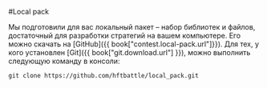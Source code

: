 #Local pack

Мы подготовили для вас локальный пакет – набор библиотек и файлов, достаточный для разработки стратегий на вашем компьютере. Его можно скачать на [GitHub]({{ book["contest.local-pack.url"]}}). Для тех, у кого установлен [Git]({{ book["git.download.url"] }}), можно выполнить следующую команду в консоли:
```
git clone https://github.com/hftbattle/local_pack.git
```
